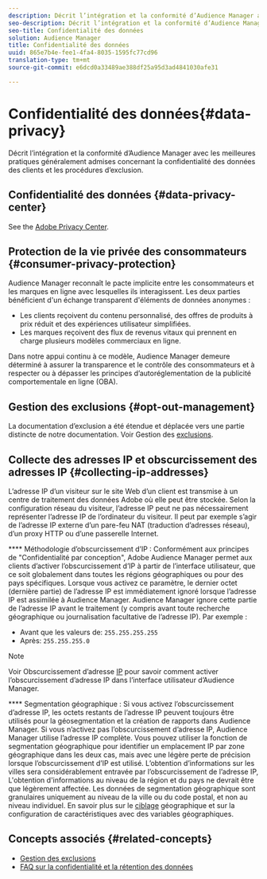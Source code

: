 ```yaml
---
description: Décrit l’intégration et la conformité d’Audience Manager avec les meilleures pratiques généralement admises concernant la confidentialité des données des clients et les procédures d’exclusion.
seo-description: Décrit l’intégration et la conformité d’Audience Manager avec les meilleures pratiques généralement admises concernant la confidentialité des données des clients et les procédures d’exclusion.
seo-title: Confidentialité des données
solution: Audience Manager
title: Confidentialité des données
uuid: 865e7b4e-fee1-4fa4-8035-1595fc77cd96
translation-type: tm+mt
source-git-commit: e6dcd0a33489ae388df25a95d3ad4841030afe31

---
```



# Confidentialité des données{#data-privacy}

Décrit l’intégration et la conformité d’Audience Manager avec les meilleures pratiques généralement admises concernant la confidentialité des données des clients et les procédures d’exclusion.

## Confidentialité des données {#data-privacy-center}

See the [Adobe Privacy Center](https://www.adobe.com/privacy/opt-out.html).

## Protection de la vie privée des consommateurs {#consumer-privacy-protection}

Audience Manager reconnaît le pacte implicite entre les consommateurs et les marques en ligne avec lesquelles ils interagissent. Les deux parties bénéficient d'un échange transparent d'éléments de données anonymes :

* Les clients reçoivent du contenu personnalisé, des offres de produits à prix réduit et des expériences utilisateur simplifiées.
* Les marques reçoivent des flux de revenus vitaux qui prennent en charge plusieurs modèles commerciaux en ligne.

Dans notre appui continu à ce modèle, Audience Manager demeure déterminé à assurer la transparence et le contrôle des consommateurs et à respecter ou à dépasser les principes d’autoréglementation de la publicité comportementale en ligne (OBA).

## Gestion des exclusions {#opt-out-management}

La documentation d’exclusion a été étendue et déplacée vers une partie distincte de notre documentation. Voir Gestion des [exclusions](../../overview/data-security-and-privacy/opt-out-management.md).

<!-- 

<p>  </p>
<table id="table_A1FF33B328BD451FAFF6C6B8422F928B"> 
 <tgroup cols="2">
  <colspec colnum="1" colname="col1" colwidth="1.00*" />
  <colspec colnum="2" colname="col2" colwidth="2.74*" />
  <thead> 
   <tr> 
    <th colname="col1" class="entry"> Opt-Out For </th> 
    <th colname="col2" class="entry"> Description </th> 
   </tr>
  </thead> 
  <tbody> 
   <tr> 
    <td colname="col1"> <p>Adobe Experience Cloud </p> </td> 
    <td colname="col2"> <p>The <a href="https://www.adobe.com/privacy/opt-out.html#customeruse" format="http" scope="external"> Your Privacy Choices page</a> provides 1-click features that let you control and opt-out of data collection by the Adobe Experience Cloud advertising solutions (including Audience Manager). Specifically, see the <a href="https://www.adobe.com/privacy/opt-out.html#customeruse" format="http" scope="external"> business customer section</a> of the Privacy Choices page. </p> </td> 
   </tr> 
   <tr> 
    <td colname="col1"> <p>Browsers that do not support third-party cookies </p> </td> 
    <td colname="col2"> <p>See <a href="../../features/declared-ids.md#declared-id-targeting"> Declared ID Targeting</a>. </p> </td> 
   </tr> 
   <tr> 
    <td colname="col1"> <p>Mobile devices </p> </td> 
    <td colname="col2"> <p>See the opt-out and privacy settings for: </p> <p> 
      <ul id="ul_86EFAB879215403D937B5148C26A41D9"> 
       <li id="li_C0B544E8F4FE473B94A5436D3A60BDB1"><a href="https://marketing.adobe.com/resources/help/en_US/mobile/android/privacy.html" format="https" scope="external"> Android devices</a> </li> 
       <li id="li_26C787BAB729499A9FEDF055E9AB0637"><a href="https://marketing.adobe.com/resources/help/en_US/mobile/ios/privacy.html" format="https" scope="external"> iOS devices</a> </li> 
      </ul> </p> </td> 
   </tr> 
  </tbody> 
 </tgroup> 
</table>

 -->

## Collecte des adresses IP et obscurcissement des adresses IP {#collecting-ip-addresses}

<!-- 

Adobe has enabled processes and offers settings that allow customers to use Audience Manager in compliance with applicable data privacy laws.

-->

L’adresse IP d’un visiteur sur le site Web d’un client est transmise à un centre de traitement des données Adobe où elle peut être stockée. Selon la configuration réseau du visiteur, l’adresse IP peut ne pas nécessairement représenter l’adresse IP de l’ordinateur du visiteur. Il peut par exemple s’agir de l’adresse IP externe d’un pare-feu NAT (traduction d’adresses réseau), d’un proxy HTTP ou d’une passerelle Internet.

**** Méthodologie d’obscurcissement d’IP : Conformément aux principes de "Confidentialité par conception", Adobe Audience Manager permet aux clients d’activer l’obscurcissement d’IP à partir de l’interface utilisateur, que ce soit globalement dans toutes les régions géographiques ou pour des pays spécifiques. Lorsque vous activez ce paramètre, le dernier octet (dernière partie) de l’adresse IP est immédiatement ignoré lorsque l’adresse IP est assimilée à Audience Manager. Audience Manager ignore cette partie de l’adresse IP avant le traitement (y compris avant toute recherche géographique ou journalisation facultative de l’adresse IP). Par exemple :

* Avant que les valeurs de: `255.255.255.255`
* Après: `255.255.255.0`

>[!NOTE]
>
>Voir Obscurcissement d’adresse [IP](/help/using/features/administration/ip-obfuscation.md) pour savoir comment activer l’obscurcissement d’adresse IP dans l’interface utilisateur d’Audience Manager.

**** Segmentation géographique : Si vous activez l’obscurcissement d’adresse IP, les octets restants de l’adresse IP peuvent toujours être utilisés pour la géosegmentation et la création de rapports dans Audience Manager. Si vous n’activez pas l’obscurcissement d’adresse IP, Audience Manager utilise l’adresse IP complète. Vous pouvez utiliser la fonction de segmentation géographique pour identifier un emplacement IP par zone géographique dans les deux cas, mais avec une légère perte de précision lorsque l’obscurcissement d’IP est utilisé. L’obtention d’informations sur les villes sera considérablement entravée par l’obscurcissement de l’adresse IP, L'obtention d'informations au niveau de la région et du pays ne devrait être que légèrement affectée. Les données de segmentation géographique sont granulaires uniquement au niveau de la ville ou du code postal, et non au niveau individuel. En savoir plus sur le [ciblage](/help/using/features/traits/trait-geotarget-keys.md) géographique et sur la configuration de caractéristiques avec des variables géographiques.

## Concepts associés {#related-concepts}

* [Gestion des exclusions](/help/using/overview/data-security-and-privacy/opt-out-management.md)
* [FAQ sur la confidentialité et la rétention des données](/help/using/faq/faq-privacy.md)